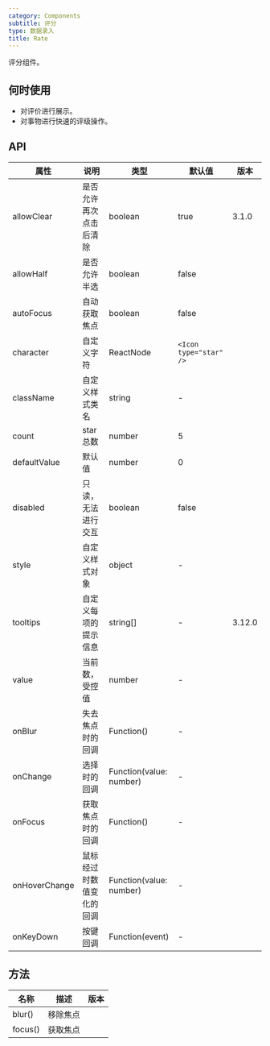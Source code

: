 ```yaml
---
category: Components
subtitle: 评分
type: 数据录入
title: Rate
---
```


评分组件。

## 何时使用

- 对评价进行展示。
- 对事物进行快速的评级操作。

## API

| 属性 | 说明 | 类型 | 默认值 | 版本 |
| --- | --- | --- | --- | --- |
| allowClear | 是否允许再次点击后清除 | boolean | true | 3.1.0 |
| allowHalf | 是否允许半选 | boolean | false |  |
| autoFocus | 自动获取焦点 | boolean | false |  |
| character | 自定义字符 | ReactNode | `<Icon type="star" />` |  |
| className | 自定义样式类名 | string | - |  |
| count | star 总数 | number | 5 |  |
| defaultValue | 默认值 | number | 0 |  |
| disabled | 只读，无法进行交互 | boolean | false |  |
| style | 自定义样式对象 | object | - |  |
| tooltips | 自定义每项的提示信息 | string\[] | - | 3.12.0 |
| value | 当前数，受控值 | number | - |  |
| onBlur | 失去焦点时的回调 | Function() | - |  |
| onChange | 选择时的回调 | Function(value: number) | - |  |
| onFocus | 获取焦点时的回调 | Function() | - |  |
| onHoverChange | 鼠标经过时数值变化的回调 | Function(value: number) | - |  |
| onKeyDown | 按键回调 | Function(event) | - |  |

## 方法

| 名称    | 描述     | 版本 |
| ------- | -------- | ---- |
| blur()  | 移除焦点 |      |
| focus() | 获取焦点 |      |
